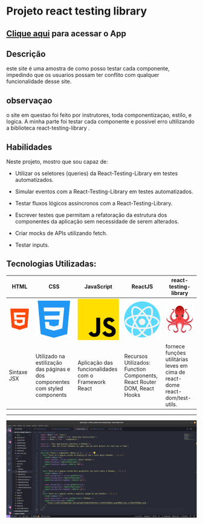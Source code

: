 # Projeto react testing library

## [Clique aqui](https://react-testing-library.vercel.app/) para acessar o App

## Descrição
este site é uma amostra de como posso testar cada componente, impedindo que os usuarios possam ter conflito com qualquer funcionalidade desse site.

## observaçao
o site em questao foi feito por instrutores, toda componentizaçao, estilo, e logica. A minha parte foi testar cada componente e possivel erro ultilizando a biblioteca react-testing-library  .

## Habilidades

Neste projeto, mostro que sou capaz de:

* Utilizar os seletores (queries) da React-Testing-Library em testes automatizados.

* Simular eventos com a React-Testing-Library em testes automatizados.

* Testar fluxos lógicos assíncronos com a React-Testing-Library.

* Escrever testes que permitam a refatoração da estrutura dos componentes da aplicação sem necessidade de serem alterados.

* Criar mocks de APIs utilizando fetch.

* Testar inputs.

## Tecnologias Utilizadas:
|HTML|CSS|JavaScript|ReactJS|react-testing-library|
|-|-|-|-|-|
|![icon](./public/img/html-5.png)|![icon](./public/img/css-3.png)|![icon](./public/img/js.png)|![icon](./public/img/react.png)|![icon](./public/img/octopus-128x128.png)|
|Sintaxe JSX|Utilizado na estilização das páginas e dos componentes com styled components|Aplicação das funcionalidades com o Framework React|Recursos Utilizados: Function Components, React Router DOM, React Hooks|fornece funções utilitárias leves em cima de react-dome react-dom/test-utils. 
___

![print](./public/img/p.png)